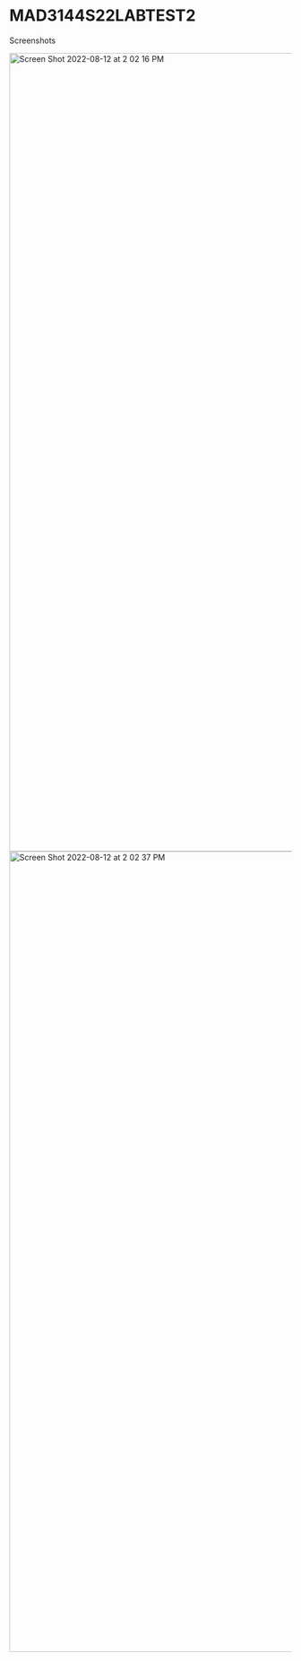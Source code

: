 # MAD3144S22LABTEST2

Screenshots

<img width="1425" alt="Screen Shot 2022-08-12 at 2 02 16 PM" src="https://user-images.githubusercontent.com/31854487/184418507-34f103fc-312d-44e6-9ac1-262f9a2ebfb2.png">
<img width="1429" alt="Screen Shot 2022-08-12 at 2 02 37 PM" src="https://user-images.githubusercontent.com/31854487/184418516-b4646280-7041-4af1-98cf-bf38e870e73e.png">
